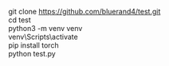 git clone https://github.com/bluerand4/test.git \
cd test\
python3 -m venv venv\
venv\Scripts\activate\
pip install torch\
python test.py
